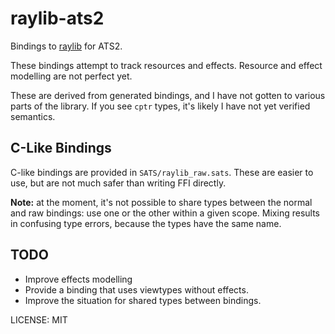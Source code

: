 # raylib-ats2

Bindings to [raylib](https://www.raylib.com/) for ATS2.

These bindings attempt to track resources and effects.
Resource and effect modelling are not perfect yet.

These are derived from generated bindings, and I have not
gotten to various parts of the library.  If you see `cptr` 
types, it's likely I have not yet verified semantics.


## C-Like Bindings

C-like bindings are provided in `SATS/raylib_raw.sats`.  These
are easier to use, but are not much safer than writing FFI directly.

__Note:__ at the moment, it's not possible to share types between the
normal and raw bindings: use one or the other within a given scope.
Mixing results in confusing type errors, because the types have
the same name.

## TODO

- Improve effects modelling
- Provide a binding that uses viewtypes without effects.
- Improve the situation for shared types between bindings.  

LICENSE: MIT
